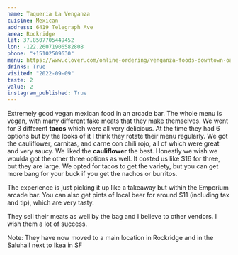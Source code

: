 ```yaml
---
name: Taqueria La Venganza
cuisine: Mexican
address: 6419 Telegraph Ave
area: Rockridge
lat: 37.8507705449452
lon: -122.26071906582808
phone: "+15102509630"
menu: https://www.clover.com/online-ordering/venganza-foods-downtown-oakland
drinks: True
visited: "2022-09-09"
taste: 2
value: 2
instagram_published: True
---
```


Extremely good vegan mexican food in an arcade bar. The whole menu is vegan, with many different fake meats that they make themselves. We went for 3 different **tacos** which were all very delicious. At the time they had 6 options but by the looks of it I think they rotate their menu regularly. We got the cauliflower, carnitas, and carne con chili rojo, all of which were great and very saucy. We liked the **cauliflower** the best. Honestly we wish we woulda got the other three options as well. It costed us like $16 for three, but they are large. We opted for tacos to get the variety, but you can get more bang for your buck if you get the nachos or burritos.

The experience is just picking it up like a takeaway but within the Emporium arcade bar. You can also get pints of local beer for around $11 (including tax and tip), which are very tasty. 

They sell their meats as well by the bag and I believe to other vendors. I wish them a lot of success.

Note: They have now moved to a main location in Rockridge and in the Saluhall next to Ikea in SF
